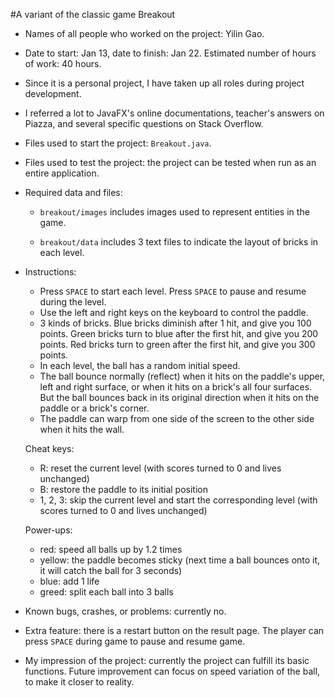 #A variant of the classic game Breakout

-  Names of all people who worked on the project: Yilin Gao.
- Date to start: Jan 13, date to finish: Jan 22. Estimated number of hours of work: 40 hours.
- Since it is a personal project, I have taken up all roles during project development.
- I referred a lot to JavaFX's online documentations, teacher's answers on Piazza, and several specific questions on Stack Overflow.
- Files used to start the project: `Breakout.java`.
- Files used to test the project: the project can be tested when run as an entire application.
- Required data and files: 

	- `breakout/images` includes images used to represent entities in the game.
	
	- `breakout/data` includes 3 text files to indicate the layout of bricks in each level.

- 	Instructions:

	- Press `SPACE` to start each level. Press `SPACE` to pause and resume during the level.
	- Use the left and right keys on the keyboard to control the paddle.
	- 3 kinds of bricks. Blue bricks diminish after 1 hit, and give you 100 points. Green bricks turn to blue after the first hit, and give you 200 points. Red bricks turn to green after the first hit, and give you 300 points.
	- In each level, the ball has a random initial speed.
	- The ball bounce normally (reflect) when it hits on the paddle's upper, left and right surface, or when it hits on a brick's all four surfaces. But the ball bounces back in its original direction when it hits on the paddle or a brick's corner.
	- The paddle can warp from one side of the screen to the other side when it hits the wall.

	Cheat keys:

	- R: reset the current level (with scores turned to 0 and lives unchanged)
	- B: restore the paddle to its initial position
	- 1, 2, 3: skip the current level and start the corresponding level (with scores turned to 0 and lives unchanged)

	Power-ups:
	
	- red: speed all balls up by 1.2 times
	- yellow: the paddle becomes sticky (next time a ball bounces onto it, it will catch the ball for 3 seconds)
	- blue: add 1 life
	- greed: split each ball into 3 balls

- Known bugs, crashes, or problems: currently no.
- Extra feature: there is a restart button on the result page. The player can press `SPACE` during game to pause and resume game.
- My impression of the project: currently the project can fulfill its basic functions. Future improvement can focus on speed variation of the ball, to make it closer to reality.
